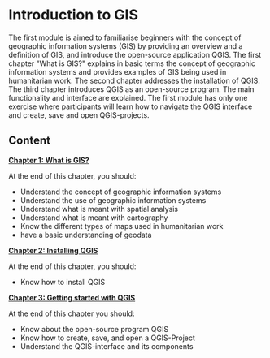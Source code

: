 # Introduction to GIS

The first module is aimed to familiarise beginners with the concept of geographic information systems (GIS) by providing an overview and a definition of GIS, and introduce the open-source application QGIS. The first chapter "What is GIS?" explains in basic terms the concept of geographic information systems and provides examples of GIS being used in humanitarian work. The second chapter addresses the installation of QGIS. The third chapter introduces QGIS as an open-source program. The main functionality and interface are explained. The first module has only one exercise where participants will learn how to navigate the QGIS interface and create, save and open QGIS-projects. 

## Content


__[Chapter 1: What is GIS?](https://giscience.github.io/gis-training-resource-center/content/Modul_1/en_qgis_theorie.html)__

At the end of this chapter, you should:

- Understand the concept of geographic information systems
- Understand the use of geographic information systems
- Understand what is meant with spatial analysis
- Understand what is meant with cartography
- Know the different types of maps used in humanitarian work
- have a basic understanding of geodata


__[Chapter 2: Installing QGIS](https://giscience.github.io/gis-training-resource-center/content/Modul_1/en_qgis_installation.html)__


At the end of this chapter, you should:

- Know how to install QGIS


__[Chapter 3: Getting started with QGIS](https://giscience.github.io/gis-training-resource-center/content/Modul_1/en_qgis_start.html)__ 


At the end of this chapter you should:

- Know about the open-source program QGIS
- Know how to create, save, and open a QGIS-Project
- Understand the QGIS-interface and its components



